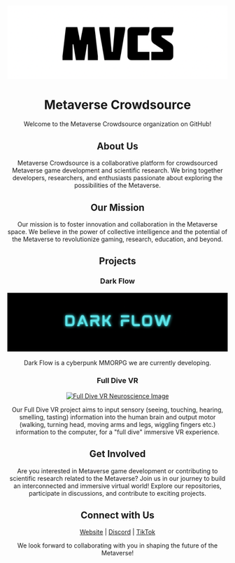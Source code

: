 <div align="center">
  <img src="https://github.com/Metaverse-Crowdsource/.github/blob/main/Screenshot%20from%202023-07-26%2018-52-45.png" alt="Metaverse Crowdsource Logo">
</div>

<h1 align="center">Metaverse Crowdsource</h1>

<p align="center">Welcome to the Metaverse Crowdsource organization on GitHub!</p>

<h2 align="center">About Us</h2>

<p align="center">Metaverse Crowdsource is a collaborative platform for crowdsourced Metaverse game development and scientific research. We bring together developers, researchers, and enthusiasts passionate about exploring the possibilities of the Metaverse.</p>

<h2 align="center">Our Mission</h2>

<p align="center">Our mission is to foster innovation and collaboration in the Metaverse space. We believe in the power of collective intelligence and the potential of the Metaverse to revolutionize gaming, research, education, and beyond.</p>

<h2 align="center">Projects</h2>

<h3 align="center">Dark Flow</h3>

<div align="center">
  <a href="https://discord.gg/HBHGvDxDmt">
    <img src="https://github.com/Metaverse-Crowdsource/.github/blob/main/Screenshot%20from%202023-07-26%2018-39-57.png" alt="Dark Flow Logo">
  </a>
</div>

<p align="center">
  Dark Flow is a cyberpunk MMORPG we are currently developing.
</p>

<h3 align="center">Full Dive VR</h3>

<div align="center">
  <a href="https://github.com/Metaverse-Crowdsource/EEG-tES-Chaos-Neural-Net">
    <img src="https://github.com/Metaverse-Crowdsource/EEG-tES-Chaos-Neural-Net/blob/main/Images/00092.png" alt="Full Dive VR Neuroscience Image">
  </a>
</div>

<p align="center">
Our Full Dive VR project aims to input sensory (seeing, touching, hearing, smelling, tasting) information into the human brain and output motor (walking, turning head, moving arms and legs, wiggling fingers etc.) information to the computer, for a "full dive" immersive VR experience.
</p>


<h2 align="center">Get Involved</h2>

<p align="center">Are you interested in Metaverse game development or contributing to scientific research related to the Metaverse? Join us in our journey to build an interconnected and immersive virtual world! Explore our repositories, participate in discussions, and contribute to exciting projects.</p>

<h2 align="center">Connect with Us</h2>

<p align="center">
  <a href="mvcs.one">Website</a> |
  <a href="https://discord.gg/HBHGvDxDmt">Discord</a> |
  <a href="https://www.tiktok.com/@metaversecrowdsourcebr">TikTok</a>
</p>

<p align="center">We look forward to collaborating with you in shaping the future of the Metaverse!</p>
